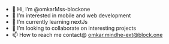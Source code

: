 - 👋 Hi, I’m @omkarMss-blockone
- 👀 I’m interested in mobile and web development
- 🌱 I’m currently learning nextJs
- 💞️ I’m looking to collaborate on interesting projects
- 📫 How to reach me contact@ omkar.mindhe-ext@block.one

<!---
omkarMss-blockone/omkarMss-blockone is a ✨ special ✨ repository because its `README.md` (this file) appears on your GitHub profile.
You can click the Preview link to take a look at your changes.
--->
